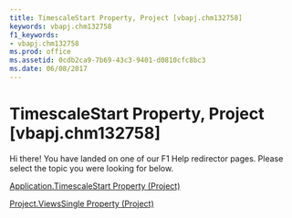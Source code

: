 ```yaml
---
title: TimescaleStart Property, Project [vbapj.chm132758]
keywords: vbapj.chm132758
f1_keywords:
- vbapj.chm132758
ms.prod: office
ms.assetid: 0cdb2ca9-7b69-43c3-9401-d0810cfc8bc3
ms.date: 06/08/2017
---
```



# TimescaleStart Property, Project [vbapj.chm132758]

Hi there! You have landed on one of our F1 Help redirector pages. Please select the topic you were looking for below.

[Application.TimescaleStart Property (Project)](http://msdn.microsoft.com/library/001e0556-e1b4-d817-868a-834970becc46%28Office.15%29.aspx)

[Project.ViewsSingle Property (Project)](http://msdn.microsoft.com/library/e95db085-4f27-60ca-4d93-d7b92a79911d%28Office.15%29.aspx)


